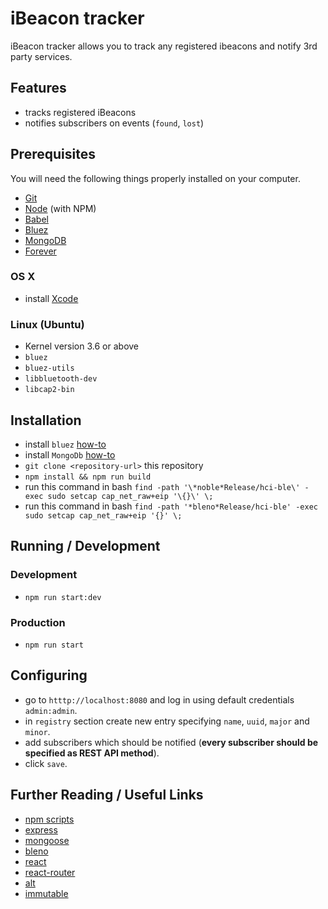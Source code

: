 # iBeacon tracker

iBeacon tracker allows you to track any registered ibeacons and notify 3rd party services.

## Features
* tracks registered iBeacons
* notifies subscribers on events (`found`, `lost`)

## Prerequisites

You will need the following things properly installed on your computer.

* [Git](http://git-scm.com/)
* [Node](http://nodejs.org/) (with NPM)
* [Babel](https://babeljs.io/)
* [Bluez](http://www.bluez.org/)
* [MongoDB](https://www.mongodb.org/downloads)
* [Forever](https://www.npmjs.com/package/forever)

### OS X

 * install [Xcode](https://itunes.apple.com/ca/app/xcode/id497799835?mt=12)

### Linux (Ubuntu)

 * Kernel version 3.6 or above
 * ```bluez```
 * ```bluez-utils```
 * ```libbluetooth-dev```
 * ```libcap2-bin```

## Installation

* install `bluez` [how-to](http://www.jaredwolff.com/blog/get-started-with-bluetooth-low-energy/)
* install `MongoDb` [how-to](http://docs.mongodb.org/manual/administration/install-on-linux/)
* `git clone <repository-url>` this repository
* `npm install && npm run build`
* run this command in bash `find -path '\*noble*Release/hci-ble\' -exec sudo setcap cap_net_raw+eip '\{}\' \;`
* run this command in bash `find -path '*bleno*Release/hci-ble' -exec sudo setcap cap_net_raw+eip '{}' \;`

## Running / Development

### Development
* `npm run start:dev`

### Production
* `npm run start`

## Configuring
* go to `htttp://localhost:8080` and log in using default credentials `admin:admin`.
* in `registry` section create new entry specifying `name`, `uuid`, `major` and `minor`.
* add subscribers which should be notified (**every subscriber should be specified as REST API method**).
* click `save`.

## Further Reading / Useful Links

* [npm scripts](https://docs.npmjs.com/cli/run-script)
* [express](http://expressjs.com/)
* [mongoose](http://mongoosejs.com/)
* [bleno](https://github.com/sandeepmistry/bleno)
* [react](http://facebook.github.io/react/docs/getting-started.html)
* [react-router](http://rackt.github.io/react-router/)
* [alt](http://alt.js.org/docs/)
* [immutable](http://facebook.github.io/immutable-js/docs/)
